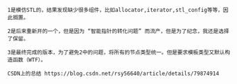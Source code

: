     
    1是模仿STL的，结果发现缺少很多组件，比如allocator,iterator,stl_config等等，因此搁置。    
        
    2是后来重新开的一个，但是因为 “智能指针的转化问题” 而流产，但是为了纪念，我还是选择了保留。    
        
    3是最终完成的版本，为了避免2中的问题，将所有的节点类型统一。但是要求模板类型又默认构造函数（WTF）。    
        
    CSDN上的总结 https://blog.csdn.net/rsy56640/article/details/79874914
    
